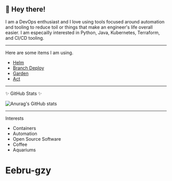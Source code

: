 ## 👋 Hey there!

I am a DevOps enthusiast and I love using tools focused around automation and tooling to reduce toil or things that make
an engineer's life overall easier. I am especailly interested in Python, Java, Kubernetes, Terraform, and CI/CD tooling.

---
Here are some items I am using.

- [Helm](https://github.com/helm/helm)
- [Branch Deploy](https://github.com/GrantBirki/branch-deploy)
- [Garden](https://github.com/garden-io/garden)
- [Act](https://github.com/nektos/act)

---

✨ GitHub Stats ✨

![Anurag's GitHub stats](https://github-readme-stats.vercel.app/api?username=Eebru-gzy&count_private=true&show_icons=true&theme=merko)

---

Interests

- Containers
- Automation
- Open Source Software
- Coffee
- Aquariums
# Eebru-gzy
